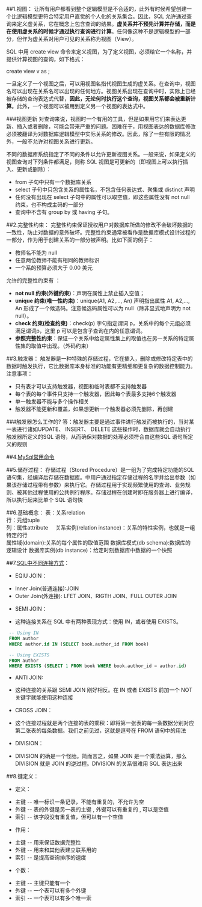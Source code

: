 ##1.视图：
让所有用户都看到整个逻辑模型是不合适的，此外有时候希望创建一个比逻辑模型更符合特定用户直觉的个人化的关系集合。因此，SQL 允许通过查询来定义虚关系，它在概念上包含查询的结果。**虚关系并不预先计算并存储，而是在使用虚关系的时候才通过执行查询进行计算**。任何像这种不是逻辑模型的一部分，但作为虚关系对用户可见的关系称为视图（View）。   

SQL 中用 create view 命令来定义视图，为了定义视图，必须给它一个名称，并提供计算视图的查询，如下格式：   

create view v as <query expression>;    

一旦定义了一个视图之后，可以用视图名指代视图生成的虚关系。在查询中，视图名可以出现在关系名可以出现的任何地方。视图关系出现在查询中时，实际上已经被存储的查询表达式代替，**因此，无论何时执行这个查询，视图关系都会被重新计算**。此外，一个视图可以被用到定义另一个视图的表达式中。

###视图更新
对查询来说，视图时一个有用的工具，但是如果用它们来表达更新、插入或者删除，可能会带来严重的问题。困难在于，用视图表达的数据库修改必须被翻译为对数据库逻辑模型中实际关系的修改。因此，除了一些有限的情况外，一般不允许对视图关系进行更新。   

不同的数据库系统指定了不同的条件以允许更新视图关系。一般来说，如果定义的视图查询对下列条件都满足，则称 SQL 视图是可更新的（即视图上可以执行插入、更新或删除）：   
 * from 子句中只有一个数据库关系  
 * select 子句中只包含关系的属性名，不包含任何表达式、聚集或 distinct 声明
 * 任何没有出现在 select 子句中的属性可以取空值，即这些属性没有 not null 约束，也不构成主码的一部分
 * 查询中不含有 group by 或 having 子句。

##2.完整性约束：
完整性约束保证授权用户对数据库所做的修改不会破坏数据的一致性，防止对数据的意外破坏。完整性约束通常被看作是数据库模式设计过程的一部分，作为用于创建关系的一部分被声明。比如下面的例子：
 * 教师名不能为 null
 * 任意两位教师不能有相同的教师标识
 * 一个系的预算必须大于 0.00 美元
 
允许的完整性约束有 ：

 * __not null 约束(外键约束)__：声明在属性上禁止插入空值；
 * __unique 约束(唯一性约束)__：unique(A1, A2,..., An) 声明指出属性 A1, A2,..., An 形成了一个候选码。注意候选码属性可以为 null（除非显式地声明为 not null）。
 * __check 约束(检查约束)__：check(p) 字句指定谓词 p，关系中的每个元组必须满足谓词p，这里 p 可以是包含子查询在内的任意谓词。
 * __参照完整性约束__：保证一个关系中给定属性集上的取值也在另一关系的特定属性集的取值中出现。（外码约束）

##3.触发器：
触发器是一种特殊的存储过程，它在插入，删除或修改特定表中的数据时触发执行，它比数据库本身标准的功能有更精细和更复杂的数据控制能力。注意事项：

 * 只有表才可以支持触发器，视图和临时表都不支持触发器
 * 每个表的每个事件只支持一个触发器，因此每个表最多支持6个触发器
 * 单一触发器不能与多个操作相关
 * 触发器不能更新和覆盖，如果想更新一个触发器必须先删除，再创建
 
###触发器怎么工作的?
答：触发器主要是通过事件进行触发而被执行的，当对某一表进行诸如UPDATE、 INSERT、 DELETE 这些操作时，数据库就会自动执行触发器所定义的SQL 语句，从而确保对数据的处理必须符合由这些SQL 语句所定义的规则

##4.[MySql常用命令](http://www.cnblogs.com/zhangzhu/archive/2013/07/04/3172486.html)

##5.储存过程：
存储过程（Stored Procedure）是一组为了完成特定功能的SQL语句集，经编译后存储在数据库。中用户通过指定存储过程的名字并给出参数（如果该存储过程带有参数）来执行它。存储过程用于实现频繁使用的查询、业务规则、被其他过程使用的公共例行程序。存储过程在创建时即在服务器上进行编译，所以执行起来比单个 SQL 语句快

##6.基础概念：
表：关系relation  
行：元组tuple   
列：属性attribute    
关系实例(relation instance)：关系的特性实例，也就是一组特定的行   
属性域(domain):关系的每个属性的取值范围
数据库模式(db schema):数据库的逻辑设计
数据库实例(db instance)：给定时刻数据库中数据的一个快照

##7.[SQL中不同连接方式](http://blog.jobbole.com/40443/)：    
* EQIU JOIN：       
 + Inner Join(普通连接):JOIN    
 + Outer Join(外连接): LFET JOIN、RIGTH JOIN、FULL OUTER JOIN         
* SEMI JOIN：       
 + 这种连接关系在 SQL 中有两种表现方式：使用 IN，或者使用 EXISTS。        
  ```sql
   -- Using IN
   FROM author
   WHERE author.id IN (SELECT book.author_id FROM book)

   -- Using EXISTS
   FROM author
   WHERE EXISTS (SELECT 1 FROM book WHERE book.author_id = author.id)
  ```
  
* ANTI JOIN:       
 + 这种连接的关系跟 SEMI JOIN 刚好相反。在 IN 或者 EXISTS 前加一个 NOT 关键字就能使用这种连接  
   
* CROSS JOIN：      
 + 这个连接过程就是两个连接的表的乘积：即将第一张表的每一条数据分别对应第二张表的每条数据。我们之前见过，这就是逗号在 FROM 语句中的用法      
   
* DIVISION：        
 + DIVISION 的确是一个怪胎。简而言之，如果 JOIN 是一个乘法运算，那么 DIVISION 就是 JOIN 的逆过程。DIVISION 的关系很难用 SQL 表达出来     
  
##8.键定义：
* 定义：
 + 主键 -- 唯一标识一条记录，不能有重复的，不允许为空
 + 外键 -- 表的外键是另一表的主键 ,  外键可以有重复的 ,  可以是空值
 + 索引 -- 该字段没有重复值，但可以有一个空值
* 作用：
 + 主键 -- 用来保证数据完整性
 + 外键 -- 用来和其他表建立联系用的
 + 索引 -- 是提高查询排序的速度  
* 个数：
 + 主键 -- 主键只能有一个
 + 外键 -- 一个表可以有多个外键
 + 索引 -- 一个表可以有多个唯一索

